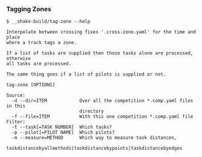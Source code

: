 ### Tagging Zones

    $ __shake-build/tag-zone --help

    Interpolate between crossing fixes '.cross-zone.yaml' for the time and place
    where a track tags a zone.

    If a list of tasks are supplied then those tasks alone are processed, otherwise
    all tasks are processed.

    The same thing goes if a list of pilots is supplied or not.

    tag-zone [OPTIONS]

    Source:
      -d --dir=ITEM            Over all the competition *.comp.yaml files in this
                               directory
      -f --file=ITEM           With this one competition *.comp.yaml file
    Filter:
      -t --task[=TASK NUMBER]  Which tasks?
      -p --pilot[=PILOT NAME]  Which pilots?
      -m --measure=METHOD      Which way to measure task distances,
                               taskdistancebyallmethods|taskdistancebypoints|taskdistancebyedges
